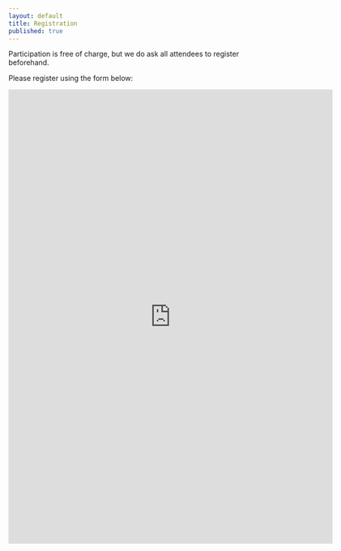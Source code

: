 ```yaml
---
layout: default
title: Registration
published: true
---
```


Participation is free of charge, but we do ask all attendees to register beforehand.

Please register using the form below:

<iframe src="https://docs.google.com/forms/d/e/1FAIpQLSc65Bw368bxT-pzTvD9evJwPNAeG5WnXPhyGRP91_Z6E45pBw/viewform?embedded=true" width="640" height="897" frameborder="0" marginheight="0" marginwidth="0">Loading…</iframe>

<!-- Registration is currently closed. -->
